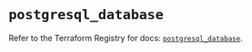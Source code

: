 # `postgresql_database`

Refer to the Terraform Registry for docs: [`postgresql_database`](https://registry.terraform.io/providers/cyrilgdn/postgresql/1.26.0/docs/resources/database).
